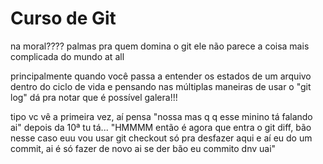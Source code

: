 # Curso de Git

na moral???? palmas pra quem domina o git
ele não parece a coisa mais complicada do mundo at all

principalmente quando você passa a entender os estados de um arquivo
dentro do ciclo de vida e pensando nas múltiplas maneiras de usar o "git log"
dá pra notar que é possível galera!!!

tipo vc vê a primeira vez, aí pensa "nossa mas q q esse minino tá falando ai"
depois da 10ª tu tá... "HMMMM então é agora que entra o git diff, bão nesse caso
euu vou usar git checkout só pra desfazer aqui e aí eu do um commit, ai é só fazer de novo ai se der bão eu commito dnv uai" 

